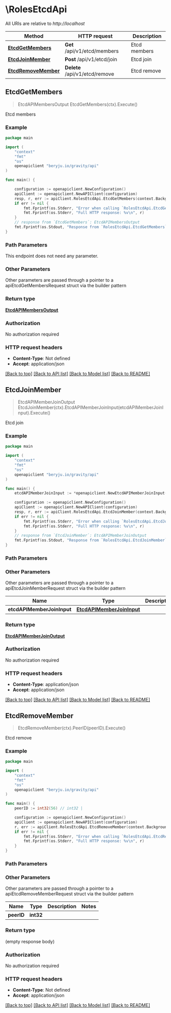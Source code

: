 # \RolesEtcdApi

All URIs are relative to *http://localhost*

Method | HTTP request | Description
------------- | ------------- | -------------
[**EtcdGetMembers**](RolesEtcdApi.md#EtcdGetMembers) | **Get** /api/v1/etcd/members | Etcd members
[**EtcdJoinMember**](RolesEtcdApi.md#EtcdJoinMember) | **Post** /api/v1/etcd/join | Etcd join
[**EtcdRemoveMember**](RolesEtcdApi.md#EtcdRemoveMember) | **Delete** /api/v1/etcd/remove | Etcd remove



## EtcdGetMembers

> EtcdAPIMembersOutput EtcdGetMembers(ctx).Execute()

Etcd members

### Example

```go
package main

import (
    "context"
    "fmt"
    "os"
    openapiclient "beryju.io/gravity/api"
)

func main() {

    configuration := openapiclient.NewConfiguration()
    apiClient := openapiclient.NewAPIClient(configuration)
    resp, r, err := apiClient.RolesEtcdApi.EtcdGetMembers(context.Background()).Execute()
    if err != nil {
        fmt.Fprintf(os.Stderr, "Error when calling `RolesEtcdApi.EtcdGetMembers``: %v\n", err)
        fmt.Fprintf(os.Stderr, "Full HTTP response: %v\n", r)
    }
    // response from `EtcdGetMembers`: EtcdAPIMembersOutput
    fmt.Fprintf(os.Stdout, "Response from `RolesEtcdApi.EtcdGetMembers`: %v\n", resp)
}
```

### Path Parameters

This endpoint does not need any parameter.

### Other Parameters

Other parameters are passed through a pointer to a apiEtcdGetMembersRequest struct via the builder pattern


### Return type

[**EtcdAPIMembersOutput**](EtcdAPIMembersOutput.md)

### Authorization

No authorization required

### HTTP request headers

- **Content-Type**: Not defined
- **Accept**: application/json

[[Back to top]](#) [[Back to API list]](../README.md#documentation-for-api-endpoints)
[[Back to Model list]](../README.md#documentation-for-models)
[[Back to README]](../README.md)


## EtcdJoinMember

> EtcdAPIMemberJoinOutput EtcdJoinMember(ctx).EtcdAPIMemberJoinInput(etcdAPIMemberJoinInput).Execute()

Etcd join

### Example

```go
package main

import (
    "context"
    "fmt"
    "os"
    openapiclient "beryju.io/gravity/api"
)

func main() {
    etcdAPIMemberJoinInput := *openapiclient.NewEtcdAPIMemberJoinInput() // EtcdAPIMemberJoinInput |  (optional)

    configuration := openapiclient.NewConfiguration()
    apiClient := openapiclient.NewAPIClient(configuration)
    resp, r, err := apiClient.RolesEtcdApi.EtcdJoinMember(context.Background()).EtcdAPIMemberJoinInput(etcdAPIMemberJoinInput).Execute()
    if err != nil {
        fmt.Fprintf(os.Stderr, "Error when calling `RolesEtcdApi.EtcdJoinMember``: %v\n", err)
        fmt.Fprintf(os.Stderr, "Full HTTP response: %v\n", r)
    }
    // response from `EtcdJoinMember`: EtcdAPIMemberJoinOutput
    fmt.Fprintf(os.Stdout, "Response from `RolesEtcdApi.EtcdJoinMember`: %v\n", resp)
}
```

### Path Parameters



### Other Parameters

Other parameters are passed through a pointer to a apiEtcdJoinMemberRequest struct via the builder pattern


Name | Type | Description  | Notes
------------- | ------------- | ------------- | -------------
 **etcdAPIMemberJoinInput** | [**EtcdAPIMemberJoinInput**](EtcdAPIMemberJoinInput.md) |  | 

### Return type

[**EtcdAPIMemberJoinOutput**](EtcdAPIMemberJoinOutput.md)

### Authorization

No authorization required

### HTTP request headers

- **Content-Type**: application/json
- **Accept**: application/json

[[Back to top]](#) [[Back to API list]](../README.md#documentation-for-api-endpoints)
[[Back to Model list]](../README.md#documentation-for-models)
[[Back to README]](../README.md)


## EtcdRemoveMember

> EtcdRemoveMember(ctx).PeerID(peerID).Execute()

Etcd remove

### Example

```go
package main

import (
    "context"
    "fmt"
    "os"
    openapiclient "beryju.io/gravity/api"
)

func main() {
    peerID := int32(56) // int32 | 

    configuration := openapiclient.NewConfiguration()
    apiClient := openapiclient.NewAPIClient(configuration)
    r, err := apiClient.RolesEtcdApi.EtcdRemoveMember(context.Background()).PeerID(peerID).Execute()
    if err != nil {
        fmt.Fprintf(os.Stderr, "Error when calling `RolesEtcdApi.EtcdRemoveMember``: %v\n", err)
        fmt.Fprintf(os.Stderr, "Full HTTP response: %v\n", r)
    }
}
```

### Path Parameters



### Other Parameters

Other parameters are passed through a pointer to a apiEtcdRemoveMemberRequest struct via the builder pattern


Name | Type | Description  | Notes
------------- | ------------- | ------------- | -------------
 **peerID** | **int32** |  | 

### Return type

 (empty response body)

### Authorization

No authorization required

### HTTP request headers

- **Content-Type**: Not defined
- **Accept**: application/json

[[Back to top]](#) [[Back to API list]](../README.md#documentation-for-api-endpoints)
[[Back to Model list]](../README.md#documentation-for-models)
[[Back to README]](../README.md)

